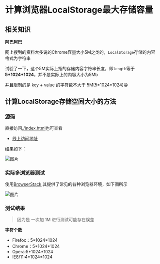 # 计算浏览器LocalStorage最大存储容量

## 相关知识
**阿巴阿巴**

网上搜到的资料大多说的Chrome容量大小5M之类的，`LocalStorage`存储的内容格式为字符串

试验了一下，这个5M实际上指的存储内容字符串长度，即`length`等于 **5\*1024*1024**，并不是实际上的内容大小为5Mb

并且限制的是 key + value 的字符数不大于 5M(5\*1024*1024)😁

## 计算LocalStorage存储空间大小的方法

### [源码](./index.js)
直接访问[./index.html](./index.html)也可查看

* [线上访问地址](https://node-server-test-7fq6ugeaba9dce8-1256505457.tcloudbaseapp.com/storage/)

结果如下：

![图片](https://img.cdn.sugarat.top/mdImg/MTYyMzcyNjgyNjM1MA==623726826350)

### 实际多浏览器测试
使用[BrowserStack](https://live.browserstack.com/dashboard#os=Windows&os_version=7&browser=Chrome&browser_version=65.0&zoom_to_fit=true&full_screen=true),其提供了常见的各种浏览器环境，如下图所示

![图片](https://img.cdn.sugarat.top/mdImg/MTYyMzY4NDI3ODM1Mg==623684278352)

### 测试结果
>因为是 一次加 1M 进行测试可能存在误差

**字符个数**
* Firefox：5\*1024*1024
* Chrome：5\*1024*1024
* Opera:5\*1024*1024
* IE8/11:4\*1024*1024